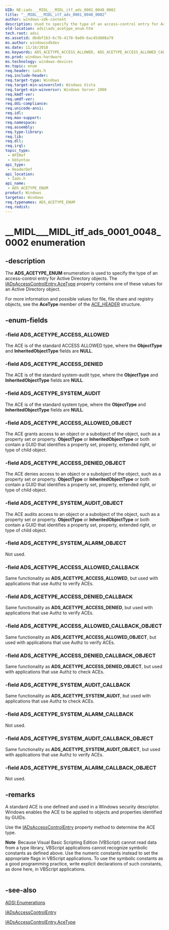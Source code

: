 ```yaml
---
UID: NE:iads.__MIDL___MIDL_itf_ads_0001_0048_0002
title: "__MIDL___MIDL_itf_ads_0001_0048_0002"
author: windows-sdk-content
description: Used to specify the type of an access-control entry for Active Directory objects.
old-location: adsi\ads_acetype_enum.htm
tech.root: adsi
ms.assetid: dbdbf163-6c7b-4170-9a09-6ac45d808a79
ms.author: windowssdkdev
ms.date: 11/16/2018
ms.keywords: ADS_ACETYPE_ACCESS_ALLOWED, ADS_ACETYPE_ACCESS_ALLOWED_CALLBACK, ADS_ACETYPE_ACCESS_ALLOWED_CALLBACK_OBJECT, ADS_ACETYPE_ACCESS_ALLOWED_OBJECT, ADS_ACETYPE_ACCESS_DENIED, ADS_ACETYPE_ACCESS_DENIED_CALLBACK, ADS_ACETYPE_ACCESS_DENIED_CALLBACK_OBJECT, ADS_ACETYPE_ACCESS_DENIED_OBJECT, ADS_ACETYPE_ENUM, ADS_ACETYPE_ENUM enumeration [ADSI], ADS_ACETYPE_SYSTEM_ALARM_CALLBACK, ADS_ACETYPE_SYSTEM_ALARM_CALLBACK_OBJECT, ADS_ACETYPE_SYSTEM_ALARM_OBJECT, ADS_ACETYPE_SYSTEM_AUDIT, ADS_ACETYPE_SYSTEM_AUDIT_CALLBACK, ADS_ACETYPE_SYSTEM_AUDIT_CALLBACK_OBJECT, ADS_ACETYPE_SYSTEM_AUDIT_OBJECT, __MIDL___MIDL_itf_ads_0001_0048_0002, _ds_ads_acetype_enum, adsi.ads__acetype__enum, adsi.ads_acetype_enum, iads/ADS_ACETYPE_ACCESS_ALLOWED, iads/ADS_ACETYPE_ACCESS_ALLOWED_CALLBACK, iads/ADS_ACETYPE_ACCESS_ALLOWED_CALLBACK_OBJECT, iads/ADS_ACETYPE_ACCESS_ALLOWED_OBJECT, iads/ADS_ACETYPE_ACCESS_DENIED, iads/ADS_ACETYPE_ACCESS_DENIED_CALLBACK, iads/ADS_ACETYPE_ACCESS_DENIED_CALLBACK_OBJECT, iads/ADS_ACETYPE_ACCESS_DENIED_OBJECT, iads/ADS_ACETYPE_ENUM, iads/ADS_ACETYPE_SYSTEM_ALARM_CALLBACK, iads/ADS_ACETYPE_SYSTEM_ALARM_CALLBACK_OBJECT, iads/ADS_ACETYPE_SYSTEM_ALARM_OBJECT, iads/ADS_ACETYPE_SYSTEM_AUDIT, iads/ADS_ACETYPE_SYSTEM_AUDIT_CALLBACK, iads/ADS_ACETYPE_SYSTEM_AUDIT_CALLBACK_OBJECT, iads/ADS_ACETYPE_SYSTEM_AUDIT_OBJECT
ms.prod: windows-hardware
ms.technology: windows-devices
ms.topic: enum
req.header: iads.h
req.include-header: 
req.target-type: Windows
req.target-min-winverclnt: Windows Vista
req.target-min-winversvr: Windows Server 2008
req.kmdf-ver: 
req.umdf-ver: 
req.ddi-compliance: 
req.unicode-ansi: 
req.idl: 
req.max-support: 
req.namespace: 
req.assembly: 
req.type-library: 
req.lib: 
req.dll: 
req.irql: 
topic_type:
 - APIRef
 - kbSyntax
api_type:
 - HeaderDef
api_location:
 - Iads.h
api_name:
 - ADS_ACETYPE_ENUM
product: Windows
targetos: Windows
req.typenames: ADS_ACETYPE_ENUM
req.redist: 
---
```


# __MIDL___MIDL_itf_ads_0001_0048_0002 enumeration


## -description


The <b>ADS_ACETYPE_ENUM</b> enumeration is used to specify the type of an access-control entry for Active Directory objects. The <a href="https://msdn.microsoft.com/dce11723-0e30-4baa-8666-0a32f0968ebb">IADsAccessControlEntry.AceType</a> property contains one of these values for an Active Directory object.

For more information and possible values for file, file share and registry objects, see the <b>AceType</b> member of the <a href="https://msdn.microsoft.com/d23f15d6-0453-4aaf-a2db-7528b551a992">ACE_HEADER</a> structure.


## -enum-fields




### -field ADS_ACETYPE_ACCESS_ALLOWED

The ACE is of the standard ACCESS ALLOWED type, where the <b>ObjectType</b> and <b>InheritedObjectType</b> fields are <b>NULL</b>.


### -field ADS_ACETYPE_ACCESS_DENIED

The ACE is of the standard system-audit type, where the <b>ObjectType</b> and <b>InheritedObjectType</b> fields are <b>NULL</b>.


### -field ADS_ACETYPE_SYSTEM_AUDIT

The ACE is of the standard system type, where the <b>ObjectType</b> and <b>InheritedObjectType</b> fields are <b>NULL</b>.


### -field ADS_ACETYPE_ACCESS_ALLOWED_OBJECT

The ACE grants access to an object or a subobject of the object, such as a property set or property. <b>ObjectType</b> or <b>InheritedObjectType</b> or both contain a GUID that identifies a property set, property, extended right, or type of child object.


### -field ADS_ACETYPE_ACCESS_DENIED_OBJECT

The ACE denies access to an object or a subobject of the object, such as a property set or property. <b>ObjectType</b> or <b>InheritedObjectType</b> or both contain a GUID that identifies a property set, property, extended right, or type of child object.


### -field ADS_ACETYPE_SYSTEM_AUDIT_OBJECT

The ACE audits access to an object or a subobject of the object, such as a property set or property. <b>ObjectType</b> or <b>InheritedObjectType</b> or both contain a GUID that identifies a property set, property, extended right, or type of child object.


### -field ADS_ACETYPE_SYSTEM_ALARM_OBJECT

Not used.


### -field ADS_ACETYPE_ACCESS_ALLOWED_CALLBACK

Same functionality as <b>ADS_ACETYPE_ACCESS_ALLOWED</b>, but used with applications that use Authz to verify ACEs.


### -field ADS_ACETYPE_ACCESS_DENIED_CALLBACK

Same functionality as <b>ADS_ACETYPE_ACCESS_DENIED</b>, but used with applications that use Authz to verify ACEs.


### -field ADS_ACETYPE_ACCESS_ALLOWED_CALLBACK_OBJECT

Same functionality as <b>ADS_ACETYPE_ACCESS_ALLOWED_OBJECT</b>, but used with applications that use Authz to verify ACEs.


### -field ADS_ACETYPE_ACCESS_DENIED_CALLBACK_OBJECT

Same functionality as <b>ADS_ACETYPE_ACCESS_DENIED_OBJECT</b>, but used with applications that use Authz to check ACEs.


### -field ADS_ACETYPE_SYSTEM_AUDIT_CALLBACK

Same functionality as <b>ADS_ACETYPE_SYSTEM_AUDIT</b>, but used with applications that use Authz to check ACEs.


### -field ADS_ACETYPE_SYSTEM_ALARM_CALLBACK

Not used.


### -field ADS_ACETYPE_SYSTEM_AUDIT_CALLBACK_OBJECT

Same functionality as <b>ADS_ACETYPE_SYSTEM_AUDIT_OBJECT</b>, but used with applications that use Authz to verify ACEs.


### -field ADS_ACETYPE_SYSTEM_ALARM_CALLBACK_OBJECT

Not used.


## -remarks



A standard ACE is one defined and used in a Windows security descriptor. Windows enables the ACE to be applied to objects and properties identified by GUIDs.

Use the  <a href="https://msdn.microsoft.com/6d2cd45b-0dc6-4bb3-9c41-014bec71f258">IADsAccessControlEntry</a> property method to determine the ACE type.

<div class="alert"><b>Note</b>  Because Visual Basic Scripting Edition (VBScript) cannot read data from a type library, VBScript applications cannot recognize symbolic constants as defined above. Use the numeric constants instead to set the appropriate flags in VBScript applications. To use the symbolic constants as a good programming practice, write explicit declarations of such constants, as done here, in VBScript applications.</div>
<div> </div>



## -see-also




<a href="https://msdn.microsoft.com/f0ad5ce5-742d-40dc-ac5a-31d779e40bfd">ADSI Enumerations</a>



<a href="https://msdn.microsoft.com/6d2cd45b-0dc6-4bb3-9c41-014bec71f258">IADsAccessControlEntry</a>



<a href="https://msdn.microsoft.com/dce11723-0e30-4baa-8666-0a32f0968ebb">IADsAccessControlEntry.AceType</a>
 

 


